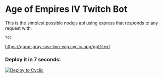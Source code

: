 # Age of Empires IV Twitch Bot

This is the simplest possible nodejs api using express that responds to any request with: 
```
Yo!
```

https://good-gray-sea-lion-wig.cyclic.app/gpt/:text


### Deploy it in 7 seconds: 

[![Deploy to Cyclic](https://deploy.cyclic.app/button.svg)](https://deploy.cyclic.app/)

